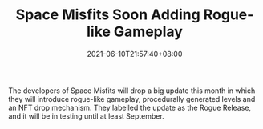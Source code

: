 ﻿---
title: "Space Misfits Soon Adding Rogue-like Gameplay"
date: 2021-06-10T21:57:40+08:00
lastmod: 2021-06-10T16:45:40+08:00
draft: false
authors: ["Cheerful"]
description: "The developers of Space Misfits will drop a big update this month in which they will introduce rogue-like gameplay, procedurally generated levels and an NFT drop mechanism. They labelled the update as the Rogue Release, and it will be in testing until at least September."
featuredImage: "space-misfits-soon-adding-rogue-like-gameplay.png"
tags: ["Virtual World","Play to Earn"]
categories: ["news"]
news: ["Virtual World"]
weight: 
lightgallery: true
pinned: false
recommend: false
recommend1: false
---

The developers of Space Misfits will drop a big update this month in which they will introduce rogue-like gameplay, procedurally generated levels and an NFT drop mechanism. They labelled the update as the Rogue Release, and it will be in testing until at least September.

<!--more-->

